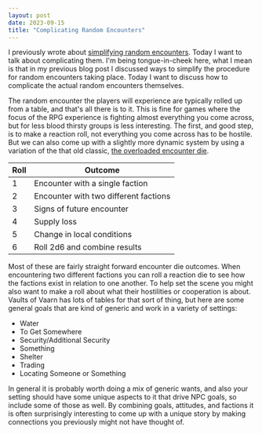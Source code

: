 ```yaml
---
layout: post
date: 2023-09-15
title: "Complicating Random Encounters"
---
```


I previously wrote about [simplifying random encounters](https://blog.gundamdialectics.com/2023/08/29/simplifying-random-encounters.html). Today I want to talk about complicating them. I'm being tongue-in-cheek here, what I mean is that in my previous blog post I discussed ways to simplify the procedure for random encounters taking place. Today I want to discuss how to complicate the actual random encounters themselves.

The random encounter the players will experience are typically rolled up from a table, and that's all there is to it. This is fine for games where the focus of the RPG experience is fighting almost everything you come across, but for less blood thirsty groups is less interesting. The first, and good step, is to make a reaction roll, not everything you come across has to be hostile. But we can also come up with a slightly more dynamic system by using a variation of the that old classic, [the overloaded encounter die](https://www.necropraxis.com/2014/02/03/overloading-the-encounter-die/).

| Roll | Outcome |
| --- | --- |
| 1 | Encounter with a single faction |
| 2 | Encounter with two different factions |
| 3 | Signs of future encounter |
| 4 | Supply loss |
| 5 | Change in local conditions |
| 6 | Roll 2d6 and combine results |

Most of these are fairly straight forward encounter die outcomes. When encountering two different factions you can roll a reaction die to see how the factions exist in relation to one another. To help set the scene you might also want to make a roll about what their hostilities or cooperation is about. Vaults of Vaarn has lots of tables for that sort of thing, but here are some general goals that are kind of generic and work in a variety of settings:

- Water
- To Get Somewhere
- Security/Additional Security
- Something
- Shelter
- Trading
- Locating Someone or Something

In general it is probably worth doing a mix of generic wants, and also your setting should have some unique aspects to it that drive NPC goals, so include some of those as well. By combining goals, attitudes, and factions it is often surprisingly interesting to come up with a unique story by making connections you previously might not have thought of.
